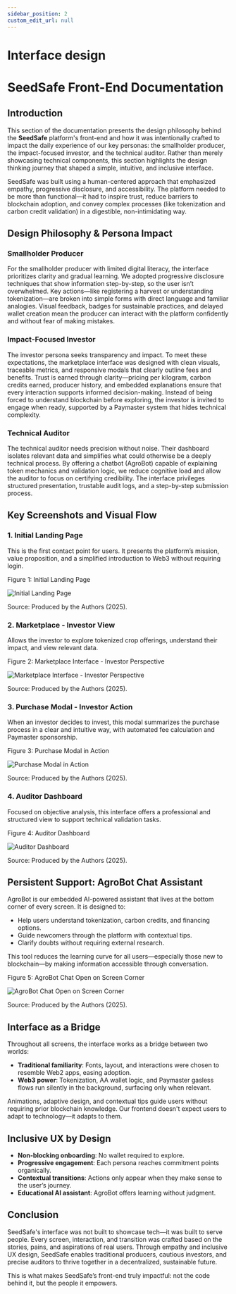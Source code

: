 ```yaml
---
sidebar_position: 2
custom_edit_url: null
---
```


# Interface design

# SeedSafe Front-End Documentation

## Introduction
This section of the documentation presents the design philosophy behind the **SeedSafe** platform's front-end and how it was intentionally crafted to impact the daily experience of our key personas: the smallholder producer, the impact-focused investor, and the technical auditor. Rather than merely showcasing technical components, this section highlights the design thinking journey that shaped a simple, intuitive, and inclusive interface.

SeedSafe was built using a human-centered approach that emphasized empathy, progressive disclosure, and accessibility. The platform needed to be more than functional—it had to inspire trust, reduce barriers to blockchain adoption, and convey complex processes (like tokenization and carbon credit validation) in a digestible, non-intimidating way.

## Design Philosophy & Persona Impact

### Smallholder Producer
For the smallholder producer with limited digital literacy, the interface prioritizes clarity and gradual learning. We adopted progressive disclosure techniques that show information step-by-step, so the user isn’t overwhelmed. Key actions—like registering a harvest or understanding tokenization—are broken into simple forms with direct language and familiar analogies. Visual feedback, badges for sustainable practices, and delayed wallet creation mean the producer can interact with the platform confidently and without fear of making mistakes.

### Impact-Focused Investor
The investor persona seeks transparency and impact. To meet these expectations, the marketplace interface was designed with clean visuals, traceable metrics, and responsive modals that clearly outline fees and benefits. Trust is earned through clarity—pricing per kilogram, carbon credits earned, producer history, and embedded explanations ensure that every interaction supports informed decision-making. Instead of being forced to understand blockchain before exploring, the investor is invited to engage when ready, supported by a Paymaster system that hides technical complexity.

### Technical Auditor
The technical auditor needs precision without noise. Their dashboard isolates relevant data and simplifies what could otherwise be a deeply technical process. By offering a chatbot (AgroBot) capable of explaining token mechanics and validation logic, we reduce cognitive load and allow the auditor to focus on certifying credibility. The interface privileges structured presentation, trustable audit logs, and a step-by-step submission process.

## Key Screenshots and Visual Flow

### 1. Initial Landing Page
This is the first contact point for users. It presents the platform’s mission, value proposition, and a simplified introduction to Web3 without requiring login.


<p style={{textAlign: 'center'}}>Figure 1: Initial Landing Page</p>
<div style={{margin: 15}}>
    <div style={{textAlign: 'center'}}>
        <img src={require("../../static/img/landing_page.png").default} style={{width: 800}} alt="Initial Landing Page" />
        <br />
    </div>
</div>
<p style={{textAlign: 'center'}}>Source: Produced by the Authors (2025).</p>


### 2. Marketplace - Investor View
Allows the investor to explore tokenized crop offerings, understand their impact, and view relevant data.


<p style={{textAlign: 'center'}}>Figure 2: Marketplace Interface - Investor Perspective</p>
<div style={{margin: 15}}>
    <div style={{textAlign: 'center'}}>
        <img src={require("../../static/img/marketplace.png").default} style={{width: 800}} alt="Marketplace Interface - Investor Perspective" />
        <br />
    </div>
</div>
<p style={{textAlign: 'center'}}>Source: Produced by the Authors (2025).</p>


### 3. Purchase Modal - Investor Action
When an investor decides to invest, this modal summarizes the purchase process in a clear and intuitive way, with automated fee calculation and Paymaster sponsorship.

<p style={{textAlign: 'center'}}>Figure 3: Purchase Modal in Action</p>
<div style={{margin: 15}}>
    <div style={{textAlign: 'center'}}>
        <img src={require("../../static/img/marketplace_buy.png").default} style={{width: 800}} alt="Purchase Modal in Action" />
        <br />
    </div>
</div>
<p style={{textAlign: 'center'}}>Source: Produced by the Authors (2025).</p>

### 4. Auditor Dashboard
Focused on objective analysis, this interface offers a professional and structured view to support technical validation tasks.

<p style={{textAlign: 'center'}}>Figure 4: Auditor Dashboard</p>
<div style={{margin: 15}}>
    <div style={{textAlign: 'center'}}>
        <img src={require("../../static/img/auditorPage.png").default} style={{width: 800}} alt="Auditor Dashboard" />
        <br />
    </div>
</div>
<p style={{textAlign: 'center'}}>Source: Produced by the Authors (2025).</p>

## Persistent Support: AgroBot Chat Assistant
AgroBot is our embedded AI-powered assistant that lives at the bottom corner of every screen. It is designed to:

- Help users understand tokenization, carbon credits, and financing options.
- Guide newcomers through the platform with contextual tips.
- Clarify doubts without requiring external research.

This tool reduces the learning curve for all users—especially those new to blockchain—by making information accessible through conversation.

<p style={{textAlign: 'center'}}>Figure 5: AgroBot Chat Open on Screen Corner</p>
<div style={{margin: 15}}>
    <div style={{textAlign: 'center'}}>
        <img src={require("../../static/img/chatbot_open.png").default} style={{width: 800}} alt="AgroBot Chat Open on Screen Corner" />
        <br />
    </div>
</div>
<p style={{textAlign: 'center'}}>Source: Produced by the Authors (2025).</p>

## Interface as a Bridge
Throughout all screens, the interface works as a bridge between two worlds:

- **Traditional familiarity**: Fonts, layout, and interactions were chosen to resemble Web2 apps, easing adoption.
- **Web3 power**: Tokenization, AA wallet logic, and Paymaster gasless flows run silently in the background, surfacing only when relevant.

Animations, adaptive design, and contextual tips guide users without requiring prior blockchain knowledge. Our frontend doesn't expect users to adapt to technology—it adapts to them.

## Inclusive UX by Design
- **Non-blocking onboarding**: No wallet required to explore.
- **Progressive engagement**: Each persona reaches commitment points organically.
- **Contextual transitions**: Actions only appear when they make sense to the user’s journey.
- **Educational AI assistant**: AgroBot offers learning without judgment.

## Conclusion
SeedSafe's interface was not built to showcase tech—it was built to serve people. Every screen, interaction, and transition was crafted based on the stories, pains, and aspirations of real users. Through empathy and inclusive UX design, SeedSafe enables traditional producers, cautious investors, and precise auditors to thrive together in a decentralized, sustainable future.

This is what makes SeedSafe’s front-end truly impactful: not the code behind it, but the people it empowers.


